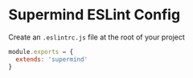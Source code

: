 # Supermind ESLint Config

Create an `.eslintrc.js` file at the root of your project

```js
module.exports = {
  extends: 'supermind'
}
```
